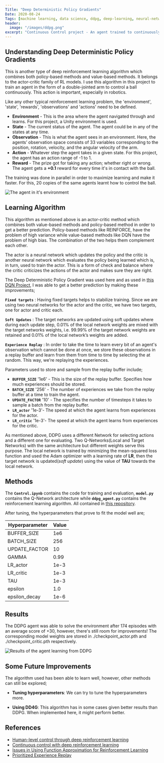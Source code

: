 ```yaml
---
Title: "Deep Deterministic Policy Gradients"
Date: 2020-08-24
Tags: [machine learning, data science, ddpg, deep-learning, neural-networks, reinforcement-learning, RL, deep-reinforcement-learning]
header:
  image: "/images/ddpg.png"
excerpt: "Continuous Control project - An agent trained to continuously control a moving object and not losing contact"
---
```


## Understanding Deep Deterministic Policy Gradients

This is another type of deep reinforcement learning algorithm which combines both policy-based methods and value-based methods. It belongs to the actor-critic family of RL models. I use this algorithm in this project to train an agent in the form of a double-jointed arm to control a ball continuously. This action is important, especially in robotics.

Like any other typical reinforcement learning problem, the 'environment', 'state', 'rewards', 'observations' and 'actions' need to be defined.

- **Environment** - This is the area where the agent navigated through and learns. For this project, a Unity environment is used.
- **State** - The current status of the agent. The agent could be in any of the states at any time.
- **Observation** - This is what the agent sees in an environment. Here, the agents’ observation space consists of 33 variables corresponding to the position, rotation, velocity, and the angular velocity of the arm.
- **Action** - Whatever step the agent takes in a given state. For this project, the agent has an action range of -1 to 1.
- **Reward** - The prize got for taking any action; whether right or wrong. The agent gets a **+0.1** reward for every time it's in contact with the ball.

The training was done in parallel in order to maximize learning and make it faster. For this, 20 copies of the same agents learnt how to control the ball.

<img src="{{ site.url }}{{ site.baseurl }}/images/ddpg_reacher.gif" alt="The agent in it's environment">


## Learning Algorithm

This algorithm as mentioned above is an actor-critic method which combines both value-based methods and policy-based method in order to get a better prediction. Policy-based methods like REINFORCE, have the problem of high variance while value-based methods like DQN have the problem of high bias. The combination of the two helps them complement each other.

The actor is a neural network which updates the policy and the critic is another neural network which evaluates the policy being learned which is, in turn, used to train the actor. This is a form of check and balance where the critic criticizes the actions of the actor and makes sure they are right.

The Deep Deterministic Policy Gradient was used here and as used in [this DQN Project](https://khaulat.github.io/Deep-Q-Networks(DQN)/), I was able to get a better prediction by making these improvements;


**`Fixed targets`** : Having fixed targets helps to stabilize training. Since we are using two neural networks for the actor and the critic, we have two targets, one for actor and critic each.

**`Soft Updates`** : The target networks are updated using soft updates where during each update step, 0.01% of the local network weights are mixed with the target networks weights, i.e. 99.99% of the target network weights are retained and 0.01% of the local network’s weights are added.

**`Experience Replay`** : In order to take the time to learn every bit of an agent's observation which cannot be done at once, we store these observations in a replay buffer and learn from them from time to time by selecting the at random. This way, we're replaying the experiences.


Parameters used to store and sample from the replay buffer include;

- **`BUFFER_SIZE`** '1e6' - This is the size of the replay buffer. Specifies how much experiences should be stored.
- **`BATCH_SIZE`** '256' - The number of experiences we take from the replay buffer at a time to train the agent.
- **`UPDATE_FACTOR`** '10' - The specifies the number of timesteps it takes to sample a batch from the replay buffer.
- **`LR_actor`** '1e-3'- The speed at which the agent learns from experiences for the actor.
- **`LR_critic`** '1e-3'- The speed at which the agent learns from experiences for the critic.

As mentioned above, DDPG uses a different Network for selecting actions and a different one for evaluating. Two Q-Networks(Local and Target Networks) with the same architecture but different weights serve this purpose.
The local network is trained by minimizing the mean-squared loss function and used the Adam optimizer with a learning rate of **LR**, then the target network is updated(*soft update*) using the value of **TAU** towards the local network.


## Methods

The **`Control.ipynb`** contains the code for training and evaluation, **`model.py`** contains the Q-Network architecture while **`ddpg_agent.py`** contains the reinforcement learning algorithm. All contained in [this repository](https://github.com/Khaulat/Deep_Reinforcement_Learning/tree/master/Continuous_Control).

After tuning, the hyperparameters that prove to fit the model well are;

| Hyperparameter | Value |
| ----------- | ----------- |
| BUFFER_SIZE | 1e6 |
| BATCH_SIZE  | 256 |
| UPDATE_FACTOR | 10 |
| GAMMA | 0.99 |
| LR_actor | 1e-3 |
| LR_critic | 1e-3 |
| TAU | 1e-3|
| epsilon | 1.0 |
| epsilon_decay | 1e-6 |


## Results

The DDPG agent was able to solve the environment after 174 episodes with an average score of +30, however, there's still room for improvements! The corresponding model weights are stored in ./checkpoint_actor.pth and ./checkpoint_critic.pth respectively.  

<img src="{{ site.url }}{{ site.baseurl }}/images/ddpg_result.png" alt="Results of the agent learning from DDPG">


## Some Future Improvements

The algorithm used has been able to learn well, however, other methods can still be explored;

- **Tuning hyperparameters**: We can try to tune the hyperparameters more.

- **Using DD4G**: This algorithm has in some cases given better results than DDPG. When implemented here, it might perform better.


## References

- [Human-level control through deep reinforcement learning](https://storage.googleapis.com/deepmind-media/dqn/DQNNaturePaper.pdf)
- [Continuous control with deep reinforcement learning](https://arxiv.org/abs/1509.02971)
- [Issues in Using Function Approximation for Reinforcement Learning](https://www.ri.cmu.edu/pub_files/pub1/thrun_sebastian_1993_1/thrun_sebastian_1993_1.pdf)
- [Prioritized Experience Replay](https://arxiv.org/abs/1511.05952)

